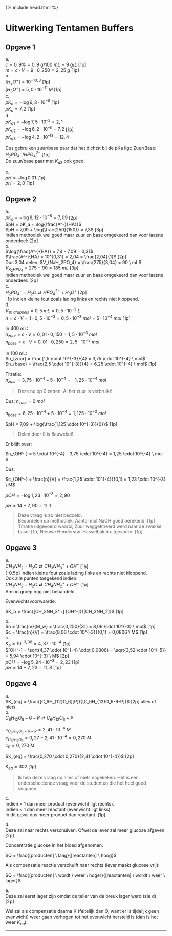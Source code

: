 {% include head.html %}

# Uitwerking Tentamen Buffers

## Opgave 1
a.  
$c = 0,9\% = 0,9 \ g/100 \ mL = 9 \ g/L$ [1p]  
$m = c \cdot V = 9 \cdot 0,250 = 2,25 \ g$ [1p]  
b.  
$[H_3O^+] = 10^{-10,3}$ [1p]  
$[H_3O^+] = 5,0 \cdot 10^{-11} \ M$ [1p]  
c.  
$pK_a = -\log{6,3 \cdot 10^{-8}}$ [1p]  
$pK_a = 7,2$ [1p]  
d.  
$pK_{a1} = -\log{7,5 \cdot 10^{–3}} = 2,1$  
$pK_{a2} = -\log{6,2 \cdot 10^{–8}} = 7,2$ [1p]  
$pK_{a3} = -\log{4,2 \cdot 10^{–13}} = 12,4$  

Dus gebruiken zuur/base paar dat het dichtst bij de pKa ligt:
Zuur/Base:
$H_2PO_4^-/HPO_4^{2-}$ [1p]  
De zuur/base paar met $K_{a2}$ ook goed.  

e.  
$pH = -\log{0.01}$ [1p]  
$pH  = 2,0$ [1p]  

## Opgave 2

a.  
$pK_a = -\log{8,12 \cdot 10^{-8}} = 7,09$ [2p]  
$pH = pK_a + \log{\frac{A^-}{HA}}$  
$pH = 7,09 + \log{\frac{250}{150}} = 7,3$ [3p]  
Indien methodiek wel goed maar zuur en base omgekeerd dan voor laatste onderdeel: [2p]  
b.  
$\log{\frac{A^-}{HA}} = 7,4 - 7,09 = 0,31$  
$\frac{A^-}{HA} = 10^{0,31} = 2,04 = \frac{2,04}{1}$ [2p]  
Dus 3,04 delen.
$V_{NaH_2PO_4} = \frac{275}{3,04} = 90 \ mL$  
$V_{K_2HPO_4} = 275 - 90 = 185 \ mL$ [3p]  
Indien methodiek wel goed maar zuur en base omgekeerd dan voor laatste onderdeel: [2p]  
c.  
$H_2PO_4^- + H_2O \rightleftarrows HPO_4^{2-} + H_3O^+$ [2p]  
-1p indien kleine fout zoals lading links en rechts niet kloppend.  
d.  
$V_{10 \ druppels} = 0,5 \ mL = 0,5 \cdot 10^{-3} \ L$  
$n = c \cdot V = 1 \cdot 0,5 \cdot 10^{-3} = 0,5 \cdot 10^{-3} \ mol = 5 \cdot 10^{-4} \ mol$ [1p]  

In 400 mL:  
$n_{zuur} = c \cdot V = 0,01 \cdot 0,150 = 1,5 \cdot 10^{-3} \ mol$  
$n_{base} = c \cdot V = 0,01 \cdot 0,250 = 2,5 \cdot 10^{-3} \ mol$  

In 100 mL:  
$n_{zuur} = \frac{1,5 \cdot 10^{-3}}{4} = 3,75 \cdot 10^{-4} \ mol$  
$n_{base} = \frac{2,5 \cdot 10^{-3}}{4} = 6,25 \cdot 10^{-4} \ mol$ [1p]  

Titratie:  
$n_{zuur} = 3,75 \cdot 10^{-4} - 5 \cdot 10^{-4} = -1,25 \cdot 10^{-4} \ mol$  
>Deze nu op 0 zetten. Al het zuur is verbruikt!  

Dus:
$n_{zuur} = 0 \ mol$  

$n_{base} = 6,25 \cdot 10^{-4} + 5 \cdot 10^{-4} = 1,125 \cdot 10^{-3} \ mol$  

$pH = 7,09 + \log{\frac{1,125 \cdot 10^{-3}}{0}}$ [1p]  

>Delen door 0 is flauwekul!  

Er blijft over:  

$n_{OH^-} = 5 \cdot 10^{-4} - 3,75 \cdot 10^{-4} = 1,25 \cdot 10^{-4} \ mol  $  

Dus:  

$c_{OH^-} = \frac{n}{V} = \frac{1,25 \cdot 10^{-4}}{0,1} = 1,23 \cdot 10^{-3} \ M$  

$pOH = -\log{1,23 \cdot 10^{-3}} = 2,90$  

$pH = 14 - 2,90 = 11,1$  

>Deze vraag is zo niet bedoeld.  
Beoordelen op methodiek:
Aantal mol NaOH goed berekend: [1p]
Titratie uitgevoerd waarbij Zuur weggetitreerd werd naar de zwakke base: [1p]
Nieuwe Henderson-Hasselbalch uitgevoerd: [1p]  


## Opgave 3

a.  
$CH_3NH_2 + H_2O \rightleftarrows CH_3NH_3^+ + OH^-$ [1p]  
[-0.5p] indien kleine fout zoals lading links en rechts niet kloppend.  
Ook alle punten toegekend indien:  
$CH_3NH_2 + H_2O \rightleftarrows CH_4NH_2^+ + OH^-$ [1p]  
Amino groep nog niet behandeld.  

Evenwichtsvoorwaarde:  

$K_b = \frac{[CH_3NH_3^+] [OH^-]}{[CH_3NH_2]}$ [1p]  

b.  
$n = \frac{m}{M_w} = \frac{0,250}{31} = 8,06 \cdot 10^{-3} \ mol$ [1p]  
$c = \frac{n}{V} = \frac{8,06 \cdot 10^{-3}}{0,1} = 0,0806 \ M$ [1p]  
c.  
$K_b = 10^{-3,36} = 4,37 \cdot 10^{-4}$ [1p]  
$[OH^-] = \sqrt{4,37 \cdot 10^{-4} \cdot 0,0806} = \sqrt{3,52 \cdot 10^{-5}} = 5,94 \cdot 10^{-3} \ M$ [2p]  
$pOH = -\log{5,94 \cdot 10^{-3}} = 2,23$ [1p]  
$pH = 14 - 2,23 = 11,8$ [1p]  

## Opgave 4

a.  
$K_{eq} = \frac{[C_6H_{12}O_6][P]}{[C_6H_{12}O_6-6-P]}$ [2p] alles of niets.  
b.  
$C_6H_{12}O_6-6-P \rightleftarrows C_6H_{12}O_6 + P$  

$c_{C_6H_{12}O_6-6-P} = 2,41 \cdot 10^{-4} \ M$  
$c_{C_6H_{12}O_6} = 0,27 - 2,41 \cdot 10^{-4} = 0,270\ M$  
$c_P = 0,270 \ M$  

$K_{eq} = \frac{0,270 \cdot 0,270}{2,41 \cdot 10^{-4}}$ [2p]  

$K_{eq} = 302$ [1p]  

>Ik heb deze vraag op alles of niets nagekeken. Het is een onderscheidende vraag voor de studenten die het heel goed snappen.  

c.  
Indien > 1 dan meer product (evenwicht ligt rechts).  
Indien < 1 dan meer reactant (evenwicht ligt links).  
In dit geval dus meer product dan reactant. [1p]  

d.  
Deze zal naar rechts verschuiven. Ofwel de lever zal meer glucose afgeven. [2p]  


Concentratie glucose in het bloed afgenomen:  

$Q = \frac{[producten] \ laag}{[reactanten] \ hoog}$  

Als compensatie reactie verschuift naar rechts (lever maakt glucose vrij):  

$Q = \frac{[producten] \ wordt \ weer \ hoger}{[reactanten] \ wordt \ weer \ lager}$  

e.  
Deze zal eerst lager zijn omdat de teller van de breuk lager werd (zie d). [2p]  

Wel zal als compensatie daarna K (feitelijk dan Q, want er is tijdelijk geen evenwicht) weer gaan verhogen tot het evenwicht hersteld is (dan is het weer $K_{eq}$).  

---
